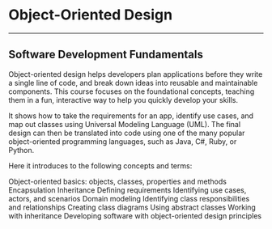 # Object-Oriented Design

-----
## Software Development Fundamentals
Object-oriented design helps developers plan applications before they write a single line of code,
and break down ideas into reusable and maintainable components. This course focuses on the
foundational concepts, teaching them in a fun, interactive way to help you quickly develop your skills.

It shows how to take the requirements for an app, identify use cases, and map out classes using
Universal Modeling Language (UML). The final design can then be translated into code using one of
the many popular object-oriented programming languages, such as Java, C#, Ruby, or Python.

Here it introduces to the following concepts and terms:

Object-oriented basics: objects, classes, properties and methods
Encapsulation
Inheritance
Defining requirements
Identifying use cases, actors, and scenarios
Domain modeling
Identifying class responsibilities and relationships
Creating class diagrams
Using abstract classes
Working with inheritance
Developing software with object-oriented design principles
